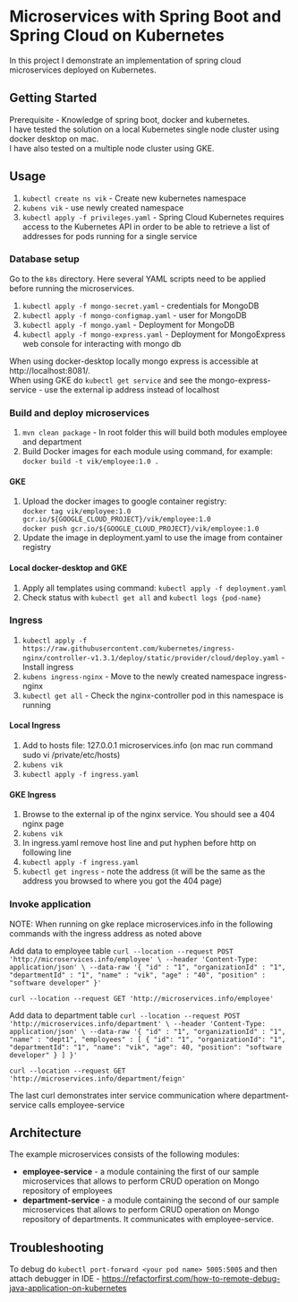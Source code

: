 # Microservices with Spring Boot and Spring Cloud on Kubernetes

In this project I demonstrate an implementation of spring cloud microservices deployed on Kubernetes. 


## Getting Started 
Prerequisite - Knowledge of spring boot, docker and kubernetes.  
I have tested the solution on a local Kubernetes single node cluster using docker desktop on mac.   
I have also tested on a multiple node cluster using GKE.

## Usage

1. `kubectl create ns vik` - Create new kubernetes namespace 
2. `kubens vik` - use newly created namespace
3. `kubectl apply -f privileges.yaml` - Spring Cloud Kubernetes requires access to the Kubernetes API in order to be able to retrieve a list of addresses for pods running for a single service

### Database setup
Go to the `k8s` directory. Here several YAML scripts need to be applied before running the microservices.
1. `kubectl apply -f mongo-secret.yaml` - credentials for MongoDB
2. `kubectl apply -f mongo-configmap.yaml` - user for MongoDB
3. `kubectl apply -f mongo.yaml` - Deployment for MongoDB
4. `kubectl apply -f mongo-express.yaml` - Deployment for MongoExpress web console for interacting with mongo db


When using docker-desktop locally mongo express is accessible at http://localhost:8081/.   
When using GKE do `kubectl get service` and see the mongo-express-service - use the external ip address instead of localhost

### Build and deploy microservices
1. `mvn clean package` - In root folder this will build both modules employee and department 
2. Build Docker images for each module using command, for example: `docker build -t vik/employee:1.0 .`
#### GKE
1. Upload the docker images to google container registry:  
`docker tag vik/employee:1.0 gcr.io/${GOOGLE_CLOUD_PROJECT}/vik/employee:1.0`  
`docker push gcr.io/${GOOGLE_CLOUD_PROJECT}/vik/employee:1.0`
2. Update the image in deployment.yaml to use the image from container registry
#### Local docker-desktop and GKE
1. Apply all templates using command: `kubectl apply -f deployment.yaml`
2. Check status with `kubectl get all` and `kubectl logs {pod-name}`

### Ingress
1. `kubectl apply -f https://raw.githubusercontent.com/kubernetes/ingress-nginx/controller-v1.3.1/deploy/static/provider/cloud/deploy.yaml` - Install ingress
2. `kubens ingress-nginx` - Move to the newly created namespace ingress-nginx 
3. `kubectl get all` - Check the nginx-controller pod in this namespace is running

#### Local Ingress
1. Add to hosts file: 127.0.0.1 microservices.info (on mac run command sudo vi /private/etc/hosts)
2. `kubens vik`  
3. `kubectl apply -f ingress.yaml`

#### GKE Ingress
1. Browse to the external ip of the nginx service.  You should see a 404 nginx page
2. `kubens vik` 
3. In ingress.yaml remove host line and put hyphen before http on following line
4. `kubectl apply -f ingress.yaml`
5. `kubectl get ingress` - note the address (it will be the same as the address you browsed to where you got the 404 page)

### Invoke application

NOTE: When running on gke replace microservices.info in the following commands with the ingress address as noted above

Add data to employee table
`curl --location --request POST 'http://microservices.info/employee' \
--header 'Content-Type: application/json' \
--data-raw '{
    "id" : "1",
    "organizationId" : "1",
    "departmentId" : "1",
    "name" : "vik",
    "age" : "40",
    "position" : "software developer"
}'`

`curl --location --request GET 'http://microservices.info/employee'`

Add data to department table
`curl --location --request POST 'http://microservices.info/department' \
--header 'Content-Type: application/json' \
--data-raw '{
    "id" : "1",
    "organizationId" : "1",
    "name" : "dept1",
    "employees" : [
    {
        "id": "1",
        "organizationId": "1",
        "departmentId": "1",
        "name": "vik",
        "age": 40,
        "position": "software developer"
    }
]
}'`

`curl --location --request GET 'http://microservices.info/department/feign'`

The last curl demonstrates inter service communication where department-service calls employee-service

## Architecture

The example microservices consists of the following modules:
- **employee-service** - a module containing the first of our sample microservices that allows to perform CRUD operation on Mongo repository of employees
- **department-service** - a module containing the second of our sample microservices that allows to perform CRUD operation on Mongo repository of departments. It communicates with employee-service. 

## Troubleshooting 

To debug do `kubectl port-forward <your pod name> 5005:5005` and then attach debugger in IDE - https://refactorfirst.com/how-to-remote-debug-java-application-on-kubernetes




